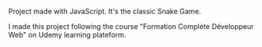 Project made with JavaScript. It's the classic Snake Game.

I made this project following the course "Formation Compléte Développeur Web" on Udemy learning plateform.
